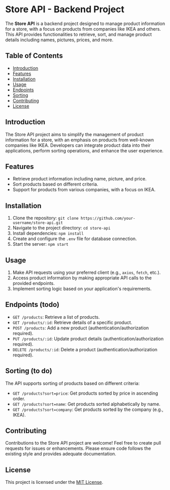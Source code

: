 # Store API - Backend Project

The **Store API** is a backend project designed to manage product information for a store, with a focus on products from companies like IKEA and others. This API provides functionalities to retrieve, sort, and manage product details including names, pictures, prices, and more.

## Table of Contents

-   [Introduction](#introduction)
-   [Features](#features)
-   [Installation](#installation)
-   [Usage](#usage)
-   [Endpoints](#endpoints)
-   [Sorting](#sorting)
-   [Contributing](#contributing)
-   [License](#license)

## Introduction

The Store API project aims to simplify the management of product information for a store, with an emphasis on products from well-known companies like IKEA. Developers can integrate product data into their applications, perform sorting operations, and enhance the user experience.

## Features

-   Retrieve product information including name, picture, and price.
-   Sort products based on different criteria.
-   Support for products from various companies, with a focus on IKEA.

## Installation

1. Clone the repository: `git clone https://github.com/your-username/store-api.git`
2. Navigate to the project directory: `cd store-api`
3. Install dependencies: `npm install`
4. Create and configure the `.env` file for database connection.
5. Start the server: `npm start`

## Usage

1. Make API requests using your preferred client (e.g., `axios`, `fetch`, etc.).
2. Access product information by making appropriate API calls to the provided endpoints.
3. Implement sorting logic based on your application's requirements.

## Endpoints (todo)

-   `GET /products`: Retrieve a list of products.
-   `GET /products/:id`: Retrieve details of a specific product.
-   `POST /products`: Add a new product (authentication/authorization required).
-   `PUT /products/:id`: Update product details (authentication/authorization required).
-   `DELETE /products/:id`: Delete a product (authentication/authorization required).

## Sorting (to do)

The API supports sorting of products based on different criteria:

-   `GET /products?sort=price`: Get products sorted by price in ascending order.
-   `GET /products?sort=name`: Get products sorted alphabetically by name.
-   `GET /products?sort=company`: Get products sorted by the company (e.g., IKEA).

## Contributing

Contributions to the Store API project are welcome! Feel free to create pull requests for issues or enhancements. Please ensure code follows the existing style and provides adequate documentation.

## License

This project is licensed under the [MIT License](https://opensource.org/licenses/MIT).
